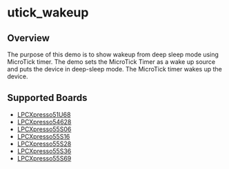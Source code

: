 # utick_wakeup

## Overview
The purpose of this demo is to show wakeup from deep sleep mode using MicroTick timer.
The demo sets the MicroTick Timer as a wake up source and puts the device in deep-sleep mode. 
The MicroTick timer wakes up the device.

## Supported Boards
- [LPCXpresso51U68](../../../_boards/lpcxpresso51u68/demo_apps/utick_wakeup/example_board_readme.md)
- [LPCXpresso54628](../../../_boards/lpcxpresso54628/demo_apps/utick_wakeup/example_board_readme.md)
- [LPCXpresso55S06](../../../_boards/lpcxpresso55s06/demo_apps/utick_wakeup/example_board_readme.md)
- [LPCXpresso55S16](../../../_boards/lpcxpresso55s16/demo_apps/utick_wakeup/example_board_readme.md)
- [LPCXpresso55S28](../../../_boards/lpcxpresso55s28/demo_apps/utick_wakeup/example_board_readme.md)
- [LPCXpresso55S36](../../../_boards/lpcxpresso55s36/demo_apps/utick_wakeup/example_board_readme.md)
- [LPCXpresso55S69](../../../_boards/lpcxpresso55s69/demo_apps/utick_wakeup/example_board_readme.md)
